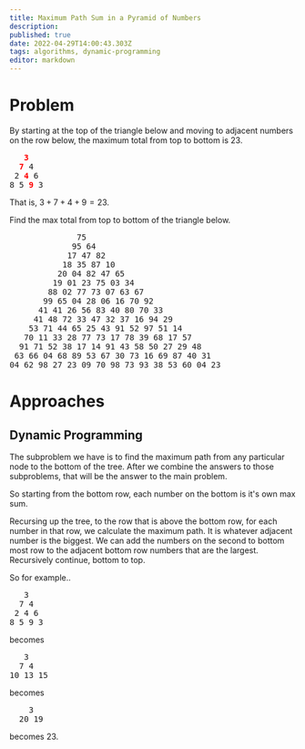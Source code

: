 ```yaml
---
title: Maximum Path Sum in a Pyramid of Numbers
description: 
published: true
date: 2022-04-29T14:00:43.303Z
tags: algorithms, dynamic-programming
editor: markdown
---
```


# Problem
By starting at the top of the triangle below and moving to adjacent numbers on the row below, the maximum total from top to bottom is $23$.

<pre>
   <span style="color: red; font-weight: bold;">3</span>
  <span style="color: red; font-weight: bold;">7</span> 4
 2 <span style="color: red; font-weight: bold;">4</span> 6
8 5 <span style="color: red; font-weight: bold;">9</span> 3
</pre>

That is, $3 + 7 + 4 + 9 = 23$.

Find the max total from top to bottom of the triangle below.

<pre>
              75
             95 64
            17 47 82
           18 35 87 10
          20 04 82 47 65
         19 01 23 75 03 34
        88 02 77 73 07 63 67
       99 65 04 28 06 16 70 92
      41 41 26 56 83 40 80 70 33
     41 48 72 33 47 32 37 16 94 29
    53 71 44 65 25 43 91 52 97 51 14
   70 11 33 28 77 73 17 78 39 68 17 57
  91 71 52 38 17 14 91 43 58 50 27 29 48
 63 66 04 68 89 53 67 30 73 16 69 87 40 31
04 62 98 27 23 09 70 98 73 93 38 53 60 04 23
</pre>

# Approaches
## Dynamic Programming
The subproblem we have is to find the maximum path from any particular node to the bottom of the tree. After we combine the answers to those subproblems, that will be the answer to the main problem.

So starting from the bottom row, each number on the bottom is it's own max sum. 

Recursing up the tree, to the row that is above the bottom row, for each number in that row, we calculate the maximum path. It is whatever adjacent number is the biggest. We can add the numbers on the second to bottom most row to the adjacent bottom row numbers that are the largest. Recursively continue, bottom to top.

So for example..
<pre>
   3
  7 4           
 2 4 6
8 5 9 3
</pre>
becomes
<pre>
   3
  7 4           
10 13 15
</pre>
becomes
<pre>
    3
  20 19           
</pre>
becomes 23.

